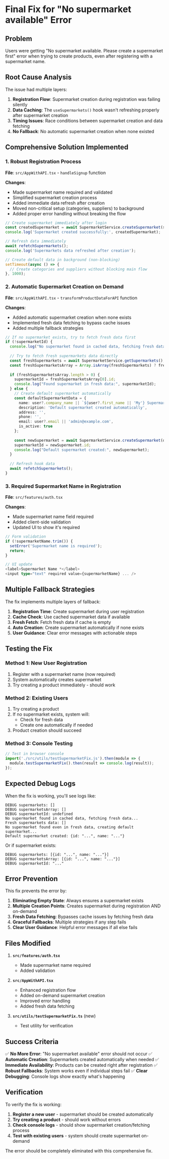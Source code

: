 # Final Fix for "No supermarket available" Error

## Problem
Users were getting "No supermarket available. Please create a supermarket first" error when trying to create products, even after registering with a supermarket name.

## Root Cause Analysis
The issue had multiple layers:
1. **Registration Flow**: Supermarket creation during registration was failing silently
2. **Data Caching**: The `useSupermarkets()` hook wasn't refreshing properly after supermarket creation
3. **Timing Issues**: Race conditions between supermarket creation and data fetching
4. **No Fallback**: No automatic supermarket creation when none existed

## Comprehensive Solution Implemented

### 1. Robust Registration Process
**File**: `src/AppWithAPI.tsx` - `handleSignup` function

**Changes**:
- Made supermarket name required and validated
- Simplified supermarket creation process
- Added immediate data refresh after creation
- Moved non-critical setup (categories, suppliers) to background
- Added proper error handling without breaking the flow

```typescript
// Create supermarket immediately after login
const createdSupermarket = await SupermarketService.createSupermarket(supermarketData);
console.log('Supermarket created successfully:', createdSupermarket);

// Refresh data immediately
await refetchSupermarkets();
console.log('Supermarkets data refreshed after creation');

// Create default data in background (non-blocking)
setTimeout(async () => {
  // Create categories and suppliers without blocking main flow
}, 1000);
```

### 2. Automatic Supermarket Creation on Demand
**File**: `src/AppWithAPI.tsx` - `transformProductDataForAPI` function

**Changes**:
- Added automatic supermarket creation when none exists
- Implemented fresh data fetching to bypass cache issues
- Added multiple fallback strategies

```typescript
// If no supermarket exists, try to fetch fresh data first
if (!supermarketId) {
  console.log("No supermarket found in cached data, fetching fresh data...");
  
  // Try to fetch fresh supermarkets data directly
  const freshSupermarkets = await SupermarketService.getSupermarkets();
  const freshSupermarketsArray = Array.isArray(freshSupermarkets) ? freshSupermarkets : freshSupermarkets.results || [];
  
  if (freshSupermarketsArray.length > 0) {
    supermarketId = freshSupermarketsArray[0].id;
    console.log("Found supermarket in fresh data:", supermarketId);
  } else {
    // Create default supermarket automatically
    const defaultSupermarketData = {
      name: user?.company_name || `${user?.first_name || 'My'} Supermarket` || 'Default Supermarket',
      description: 'Default supermarket created automatically',
      address: '',
      phone: '',
      email: user?.email || 'admin@example.com',
      is_active: true
    };
    
    const newSupermarket = await SupermarketService.createSupermarket(defaultSupermarketData);
    supermarketId = newSupermarket.id;
    console.log("Default supermarket created:", newSupermarket);
  }
  
  // Refresh hook data
  await refetchSupermarkets();
}
```

### 3. Required Supermarket Name in Registration
**File**: `src/features/auth.tsx`

**Changes**:
- Made supermarket name field required
- Added client-side validation
- Updated UI to show it's required

```typescript
// Form validation
if (!supermarketName.trim()) {
  setError('Supermarket name is required');
  return;
}

// UI update
<label>Supermarket Name *</label>
<input type="text" required value={supermarketName} ... />
```

## Multiple Fallback Strategies

The fix implements multiple layers of fallback:

1. **Registration Time**: Create supermarket during user registration
2. **Cache Check**: Use cached supermarket data if available
3. **Fresh Fetch**: Fetch fresh data if cache is empty
4. **Auto Creation**: Create supermarket automatically if none exists
5. **User Guidance**: Clear error messages with actionable steps

## Testing the Fix

### Method 1: New User Registration
1. Register with a supermarket name (now required)
2. System automatically creates supermarket
3. Try creating a product immediately - should work

### Method 2: Existing Users
1. Try creating a product
2. If no supermarket exists, system will:
   - Check for fresh data
   - Create one automatically if needed
3. Product creation should succeed

### Method 3: Console Testing
```javascript
// Test in browser console
import('./src/utils/testSupermarketFix.js').then(module => {
  module.testSupermarketFix().then(result => console.log(result));
});
```

## Expected Debug Logs

When the fix is working, you'll see logs like:
```
DEBUG supermarkets: []
DEBUG supermarketsArray: []
DEBUG supermarketId: undefined
No supermarket found in cached data, fetching fresh data...
Fresh supermarkets data: []
No supermarket found even in fresh data, creating default supermarket...
Default supermarket created: {id: "...", name: "..."}
```

Or if supermarket exists:
```
DEBUG supermarkets: [{id: "...", name: "..."}]
DEBUG supermarketsArray: [{id: "...", name: "..."}]
DEBUG supermarketId: "..."
```

## Error Prevention

This fix prevents the error by:

1. **Eliminating Empty State**: Always ensures a supermarket exists
2. **Multiple Creation Points**: Creates supermarket during registration AND on-demand
3. **Fresh Data Fetching**: Bypasses cache issues by fetching fresh data
4. **Graceful Fallbacks**: Multiple strategies if any step fails
5. **Clear User Guidance**: Helpful error messages if all else fails

## Files Modified

1. **`src/features/auth.tsx`**
   - Made supermarket name required
   - Added validation

2. **`src/AppWithAPI.tsx`**
   - Enhanced registration flow
   - Added on-demand supermarket creation
   - Improved error handling
   - Added fresh data fetching

3. **`src/utils/testSupermarketFix.ts`** (new)
   - Test utility for verification

## Success Criteria

✅ **No More Error**: "No supermarket available" error should not occur
✅ **Automatic Creation**: Supermarkets created automatically when needed
✅ **Immediate Availability**: Products can be created right after registration
✅ **Robust Fallbacks**: System works even if individual steps fail
✅ **Clear Debugging**: Console logs show exactly what's happening

## Verification

To verify the fix is working:

1. **Register a new user** - supermarket should be created automatically
2. **Try creating a product** - should work without errors
3. **Check console logs** - should show supermarket creation/fetching process
4. **Test with existing users** - system should create supermarket on-demand

The error should be completely eliminated with this comprehensive fix.